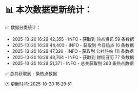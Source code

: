 📊 本次数据更新统计：
==========================

📈 数据分类统计：
- 2025-10-20 16:29:42,355 - INFO - 获取到 热点资讯 59 条数据
- 2025-10-20 16:29:44,400 - INFO - 获取到 今日热点 16 条数据
- 2025-10-20 16:29:47,326 - INFO - 获取到 公社热帖 111 条数据
- 2025-10-20 16:29:48,764 - INFO - 获取到 财经日历 77 条数据
- 2025-10-20 16:29:51,371 - INFO - 总共获取到 263 条热点数据

✅ 总共获取到 - 条热点数据

🕐 更新时间: 2025-10-20 16:29:51
